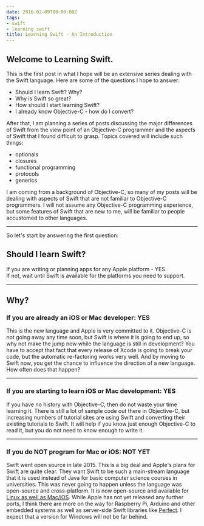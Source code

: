 ```yaml
---
date: 2016-02-09T00:00:00Z
tags:
- swift
- learning swift
title: Learning Swift - An Introduction
---
```


## Welcome to Learning Swift.

This is the first post in what I hope will be an extensive series dealing with
the Swift language. Here are some of the questions I hope to answer:

* Should I learn Swift? Why?
* Why is Swift so great?
* How should I start learning Swift?
* I already know Objective-C - how do I convert?

After that, I am planning a series of posts discussing the major differences of
Swift from the view point of an Objective-C programmer and the aspects of Swift
that I found difficult to grasp. Topics covered will include such things:

* optionals
* closures
* functional programming
* protocols
* generics

I am coming from a background of Objective-C, so many of my posts will be
dealing with aspects of Swift that are not familiar to Objective-C programmers.
I will not assume any Objective-C programming experience, but some features of
Swift that are new to me, will be familiar to people accustomed to other
languages.

---

So let's start by answering the first question:

## Should I learn Swift?

If you are writing or planning apps for any Apple platform - YES.<br> If not,
wait until Swift is available for the platforms you need to support.

---

## Why?

### If you are already an iOS or Mac developer: YES

This is the new language and Apple is very committed to it. Objective-C is not
going away any time soon, but Swift is where it is going to end up, so why not
make the jump now while the language is still in development? You have to accept
that fact that every release of Xcode is going to break your code, but the
automatic re-factoring works very well. And by moving to Swift now, you get the
chance to influence the direction of a new language. How often does that happen?

---

### If you are starting to learn iOS or Mac development: YES

If you have no history with Objective-C, then do not waste your time learning
it. There is still a lot of sample code out there in Objective-C, but increasing
numbers of tutorial sites are using Swift and converting their existing
tutorials to Swift. It will help if you know just enough Objective-C to read it,
but you do not need to know enough to write it.

---

### If you do NOT program for Mac or iOS: NOT YET

Swift went open source in late 2015. This is a big deal and Apple's plans for
Swift are quite clear. They want Swift to be such a main-stream language that it
is used instead of Java for basic computer science courses in universities. This
was never going to happen unless the language was open-source and
cross-platform. It is now open-source and available for [Linux as well as
Mac/iOS][1]. While Apple has not yet released any further ports, I think there
are more on the way for Raspberry Pi, Arduino and other embedded systems as well
as server-side Swift libraries like [Perfect][2]. I expect that a version for
Windows will not be far behind.

[1]: https://swift.org/download/#latest-development-snapshots
[2]: http://perfect.org
